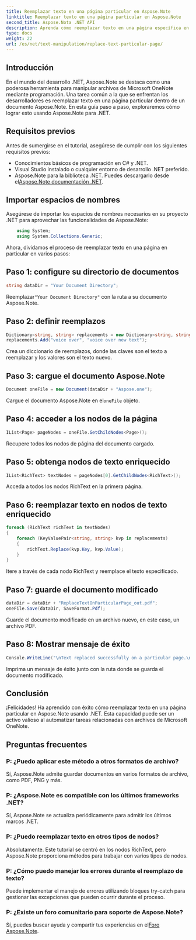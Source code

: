 ```yaml
---
title: Reemplazar texto en una página particular en Aspose.Note
linktitle: Reemplazar texto en una página particular en Aspose.Note
second_title: Aspose.Nota .NET API
description: Aprenda cómo reemplazar texto en una página específica en Aspose.Note usando .NET. Siga nuestra guía paso a paso para una manipulación de texto eficiente.
type: docs
weight: 22
url: /es/net/text-manipulation/replace-text-particular-page/
---
```

## Introducción
En el mundo del desarrollo .NET, Aspose.Note se destaca como una poderosa herramienta para manipular archivos de Microsoft OneNote mediante programación. Una tarea común a la que se enfrentan los desarrolladores es reemplazar texto en una página particular dentro de un documento Aspose.Note. En esta guía paso a paso, exploraremos cómo lograr esto usando Aspose.Note para .NET.
## Requisitos previos
Antes de sumergirse en el tutorial, asegúrese de cumplir con los siguientes requisitos previos:
- Conocimientos básicos de programación en C# y .NET.
- Visual Studio instalado o cualquier entorno de desarrollo .NET preferido.
-  Aspose.Note para la biblioteca .NET. Puedes descargarlo desde el[Aspose.Note documentación .NET](https://reference.aspose.com/note/net/).
## Importar espacios de nombres
Asegúrese de importar los espacios de nombres necesarios en su proyecto .NET para aprovechar las funcionalidades de Aspose.Note:
```csharp
    using System;
    using System.Collections.Generic;
```
Ahora, dividamos el proceso de reemplazar texto en una página en particular en varios pasos:
## Paso 1: configure su directorio de documentos
```csharp
string dataDir = "Your Document Directory";
```
 Reemplazar`"Your Document Directory"` con la ruta a su documento Aspose.Note.
## Paso 2: definir reemplazos
```csharp
Dictionary<string, string> replacements = new Dictionary<string, string>();
replacements.Add("voice over", "voice over new text");
```
Crea un diccionario de reemplazos, donde las claves son el texto a reemplazar y los valores son el texto nuevo.
## Paso 3: cargue el documento Aspose.Note
```csharp
Document oneFile = new Document(dataDir + "Aspose.one");
```
 Cargue el documento Aspose.Note en el`oneFile` objeto.
## Paso 4: acceder a los nodos de la página
```csharp
IList<Page> pageNodes = oneFile.GetChildNodes<Page>();
```
Recupere todos los nodos de página del documento cargado.
## Paso 5: obtenga nodos de texto enriquecido
```csharp
IList<RichText> textNodes = pageNodes[0].GetChildNodes<RichText>();
```
Acceda a todos los nodos RichText en la primera página.
## Paso 6: reemplazar texto en nodos de texto enriquecido
```csharp
foreach (RichText richText in textNodes)
{
    foreach (KeyValuePair<string, string> kvp in replacements)
    {
        richText.Replace(kvp.Key, kvp.Value);
    }
}
```
Itere a través de cada nodo RichText y reemplace el texto especificado.
## Paso 7: guarde el documento modificado
```csharp
dataDir = dataDir + "ReplaceTextOnParticularPage_out.pdf";
oneFile.Save(dataDir, SaveFormat.Pdf);
```
Guarde el documento modificado en un archivo nuevo, en este caso, un archivo PDF.
## Paso 8: Mostrar mensaje de éxito
```csharp
Console.WriteLine("\nText replaced successfully on a particular page.\nFile saved at " + dataDir);
```
Imprima un mensaje de éxito junto con la ruta donde se guarda el documento modificado.
## Conclusión
¡Felicidades! Ha aprendido con éxito cómo reemplazar texto en una página particular en Aspose.Note usando .NET. Esta capacidad puede ser un activo valioso al automatizar tareas relacionadas con archivos de Microsoft OneNote.
## Preguntas frecuentes
### P: ¿Puedo aplicar este método a otros formatos de archivo?
Sí, Aspose.Note admite guardar documentos en varios formatos de archivo, como PDF, PNG y más.
### P: ¿Aspose.Note es compatible con los últimos frameworks .NET?
Sí, Aspose.Note se actualiza periódicamente para admitir los últimos marcos .NET.
### P: ¿Puedo reemplazar texto en otros tipos de nodos?
Absolutamente. Este tutorial se centró en los nodos RichText, pero Aspose.Note proporciona métodos para trabajar con varios tipos de nodos.
### P: ¿Cómo puedo manejar los errores durante el reemplazo de texto?
Puede implementar el manejo de errores utilizando bloques try-catch para gestionar las excepciones que pueden ocurrir durante el proceso.
### P: ¿Existe un foro comunitario para soporte de Aspose.Note?
 Sí, puedes buscar ayuda y compartir tus experiencias en el[Foro Aspose.Note](https://forum.aspose.com/c/note/28).